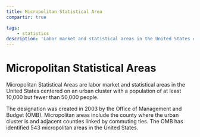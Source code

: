 ```yaml
---
title: Micropolitan Statistical Area
compartir: true

tags:
    - statistics
description: 'Labor market and statistical areas in the United States centered on an urban cluster with a population of at least 10,000 but fewer than 50,000 people.'
---
```

# Micropolitan Statistical Areas
Micropolitan Statistical Areas are labor market and statistical areas in the United States centered on an urban cluster with a population of at least 10,000 but fewer than 50,000 people.

The designation was created in 2003 by the Office of Management and Budget (OMB). Micropolitan areas include the county where the urban cluster is and adjacent counties linked by commuting ties. The OMB has identified 543 micropolitan areas in the United States.
